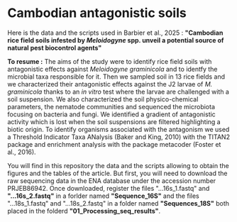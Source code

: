 # Cambodian antagonistic soils
Here is the data and the scripts used in Barbier et al., 2025 : **"Cambodian rice field soils infested by _Meloidogyne_ spp. unveil a potential source of natural pest biocontrol agents"**

**To resume :**
The aims of the study were to identify rice field soils with antagonistic effects against _Meloidogyne graminicola_ and to identfy the microbial taxa responsible for it. Then we sampled soil in 13 rice fields and we characterized their antagonistic effects against the J2 larvae of _M. graminicola_ thanks to an _in vitro_ test where the larvae are challenged with a soil suspension. We also characterized the soil physico-chemical parameters, the nematode communities and sequenced the microbiota focusing on bacteria and fungi. We identified a gradient of antagonistic activity which is lost when the soil suspensions are filtered highlighting a biotic origin. To identify organisms associated with the antagonism we used a Threshold Indicator Taxa ANalysis (Baker and King, 2010) with the TITAN2 package and enrichment analysis with the package metacoder (Foster et al., 2016).

You will find in this repository the data and the scripts allowing to obtain the figures and the tables of the article. But first, you will need to download the raw sequencing data in the ENA database under the accession number PRJEB86942. Once downloaded, register the files "...16s_1.fastq" and **"...16s_2.fastq"** in a forlder named **"Sequence_16S"** and the files "...18s_1.fastq" and "...18s_2.fastq" in a folder named **"Sequences_18S"** both placed in the folderd **"01_Processing_seq_results"**.


